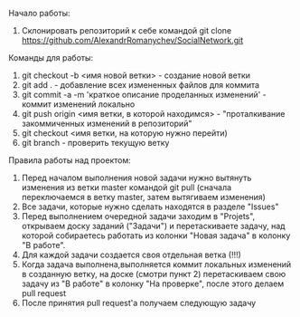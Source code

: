 Начало работы:
  1. Склонировать репозиторий к себе командой git clone https://github.com/AlexandrRomanychev/SocialNetwork.git

Команды для работы:
  1) git checkout -b <имя новой ветки> - создание новой ветки
  2) git add . - добавление всех измененных файлов для коммита
  3) git commit -a -m 'краткое описание проделанных изменений' - коммит изменений локально
  4) git push origin <имя ветки, в которой находимся> - "проталкивание закоммиченных изменений в репозиторий"
  5) git checkout <имя ветки, на которую нужно перейти)
  6) git branch - проверить текущую ветку
  
Правила работы над проектом:
  1. Перед началом выполнения новой задачи нужно вытянуть изменения из ветки master командой git pull (сначала переключаемся в ветку master, затем вытягиваем изменения)
  2. Все задачи, которые нужно сделать находятся в разделе "Issues"
  3. Перед выполнением очередной задачи заходим в "Projets", открываем доску заданий ("Задачи") и перетаскиваете задачу, над которой собираетесь работать из колонки "Новая задача" в колонку "В работе".
  4. Для каждой задачи создается своя отдельная ветка (!!!)
  5. Когда задача выполнена,выполняется коммит локальных изменений в созданную ветку, на доске (смотри пункт 2) перетаскиваем свою задачу из "В работе" в колонку "На проверке", после этого делаем pull request
  6. После принятия pull request'а получаем следующую задачу
